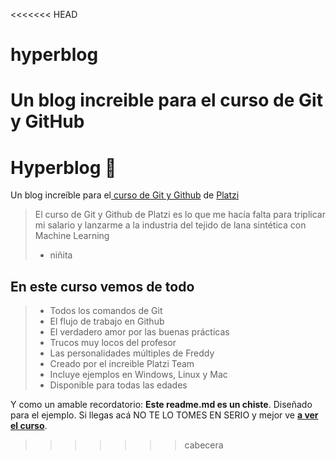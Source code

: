 <<<<<<< HEAD
# hyperblog
Un blog increible para el curso de Git y GitHub
=======
# Hyperblog 💚
Un blog increíble para el[ curso de Git y Github](https://platzi.com/cursos/git-github/ " curso de Git y Github") de [Platzi](https://platzi.com/ "Platzi")
> El curso de Git y Github de Platzi es lo que me hacía falta para triplicar mi salario y lanzarme a la industria del tejido de lana sintética con Machine Learning
> - niñita

## En este curso vemos de todo
>* Todos los comandos de Git
>* El flujo de trabajo en Github
>* El verdadero amor por las buenas prácticas
>* Trucos muy locos del profesor
>*  Las personalidades múltiples de Freddy
>* Creado por el increible Platzi Team
>* Incluye ejemplos en Windows, Linux y Mac
>* Disponible para todas las edades

Y como un amable recordatorio: **Este readme.md es un chiste**.  Diseñado para el ejemplo. Si llegas acá NO TE LO TOMES EN SERIO y mejor ve [**a ver el curso**](https://platzi.com/cursos/git-github/ "a ver el curso").
>>>>>>> cabecera
